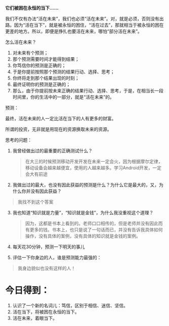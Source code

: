 **它们被困在永恒的当下......**

我们不仅有办法“活在未来”，我们也必须“活在未来”。对，就是必须，否则没有出路。因为“活在当下”，就是被永恒的困住，“活在过去”，那就相当于被永恒的困在更差的地方。所以，即便是挣扎也要活在未来，哪怕“部分活在未来”。

怎么活在未来？

1. 对未来有个预测；
2. 那个预测需要时间才能得到结果；
3. 你笃信你的预测是正确的；
4. 于是你提前按照那个预测的结果行动、选择、思考；
5. 你终将走到那个结果出现的时刻；
6. 最终证明你的预测是正确的；
7. 那么，由于你提前按未来正确的结果行动、选择、思考，于是，在相当长一段时间里，你的生活中的一部分，就是“活在未来”的。

预测：

最终，活在未来的人一定比活在当下的人有更多的财富。

所谓的投资，无非就是用现在的资源换取未来的资源。

思考的问题：

1. 我曾经做出过的最重要的正确测试什么？

	> 在大三的时候预测移动开发开发在未来一定会火，因为根据摩尔定律，移动设备会越来越便宜，使用的人越来越多。学习Android开发，一定会大有前途

2. 我做出过的最大，也没有因此获益的预测是什么？为什么它是最大的，又，为什么你并没有因此获益？
> 我找不到这个答案

3. 我也知道“知识就是力量”，“知识就是金钱”，为什么我没重视这个道理？
	> 因为，这都是书本上看到的。老师口口相传的，但是老师并没有因此而有更多的钱。书本上，也只是说了一句话而已，并没有告诉我具体如何操作，没有具体的案例，没有具体的知识就是金钱的案例。

4. 每天花30分钟，预测一下明天的事儿

5. 评估一下你身边的人，谁是预测能力最强的：
> 我身边貌似也没有这样的人！

# 今日得到：

1. 认识了一个新的名词儿：笃信，区别于相信、迷信、坚信。
2. 活在当下，将被困在永恒的当下。
3. 活在未来，着眼当下。




